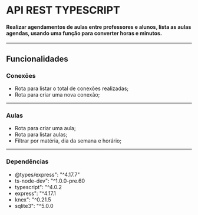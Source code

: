 # API REST TYPESCRIPT
#### Realizar agendamentos de aulas entre professores e alunos, lista as aulas agendas, usando uma função para converter horas e minutos.
******
## Funcionalidades
### Conexões
- Rota para listar o total de conexões realizadas;
- Rota para criar uma nova conexão;
******
### Aulas
- Rota para criar uma aula;
- Rota para listar aulas;
- Filtrar por matéria, dia da semana e horário;
******
### Dependências
- @types/express": "^4.17.7"
- ts-node-dev": "^1.0.0-pre.60
- typescript": "^4.0.2
- express": "^4.17.1
- knex": "^0.21.5
- sqlite3": "^5.0.0
